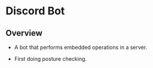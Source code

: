 # Discord Bot

## Overview

* A bot that performs embedded operations in a server.

* First doing posture checking. 